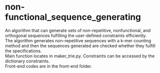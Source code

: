 # non-functional_sequence_generating
An algorithm that can generate sets of non-repetitive, nonfunctional, and orthogonal sequences fulfilling the user-defined constraints efficiently.<br/>
The algorithm generates non-repetitive sequences with a k-mer counting method and then the sequences generated are checked whether they fulfill the specifications.<br/>
Main function locates in maker_trie.py. Constraints can be accessed by the dictionary constraints.<br/>
Front-end codes are in the front-end folder.<br/>
